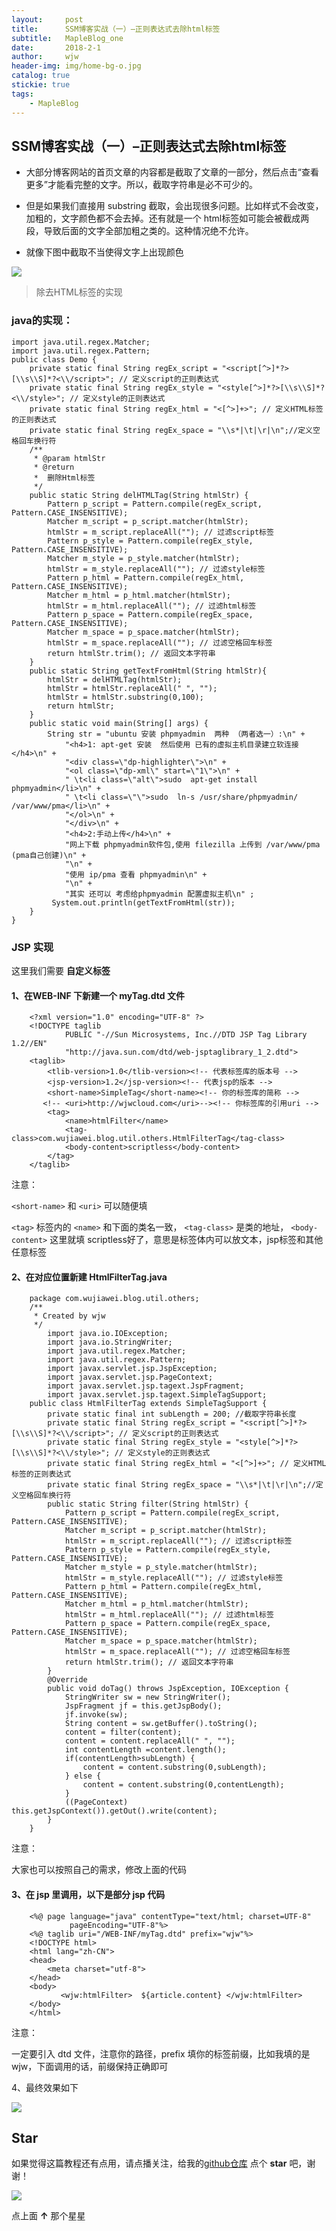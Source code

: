```yaml
---
layout:     post
title:      SSM博客实战（一）–正则表达式去除html标签
subtitle:   MapleBlog_one
date:       2018-2-1
author:     wjw
header-img: img/home-bg-o.jpg
catalog: true
stickie: true
tags:
    - MapleBlog
---
```

## SSM博客实战（一）–正则表达式去除html标签


- 大部分博客网站的首页文章的内容都是截取了文章的一部分，然后点击“查看更多”才能看完整的文字。所以，截取字符串是必不可少的。

- 但是如果我们直接用 substring 截取，会出现很多问题。比如样式不会改变，加粗的，文字颜色都不会去掉。还有就是一个 html标签如<strong></strong>可能会被截成两段，导致后面的文字全部加粗之类的。这种情况绝不允许。
- 就像下图中截取不当使得文字上出现颜色
 
![](https://raw.githubusercontent.com/wjw0315/blog_gitalk/master/2018-2-1-MapleBlog_one/1.png)

> 除去HTML标签的实现

### java的实现：

```
import java.util.regex.Matcher;
import java.util.regex.Pattern;
public class Demo {
    private static final String regEx_script = "<script[^>]*?>[\\s\\S]*?<\\/script>"; // 定义script的正则表达式
    private static final String regEx_style = "<style[^>]*?>[\\s\\S]*?<\\/style>"; // 定义style的正则表达式
    private static final String regEx_html = "<[^>]+>"; // 定义HTML标签的正则表达式
    private static final String regEx_space = "\\s*|\t|\r|\n";//定义空格回车换行符
    /**
     * @param htmlStr
     * @return
     *  删除Html标签
     */
    public static String delHTMLTag(String htmlStr) {
        Pattern p_script = Pattern.compile(regEx_script, Pattern.CASE_INSENSITIVE);
        Matcher m_script = p_script.matcher(htmlStr);
        htmlStr = m_script.replaceAll(""); // 过滤script标签
        Pattern p_style = Pattern.compile(regEx_style, Pattern.CASE_INSENSITIVE);
        Matcher m_style = p_style.matcher(htmlStr);
        htmlStr = m_style.replaceAll(""); // 过滤style标签
        Pattern p_html = Pattern.compile(regEx_html, Pattern.CASE_INSENSITIVE);
        Matcher m_html = p_html.matcher(htmlStr);
        htmlStr = m_html.replaceAll(""); // 过滤html标签
        Pattern p_space = Pattern.compile(regEx_space, Pattern.CASE_INSENSITIVE);
        Matcher m_space = p_space.matcher(htmlStr);
        htmlStr = m_space.replaceAll(""); // 过滤空格回车标签
        return htmlStr.trim(); // 返回文本字符串
    }
    public static String getTextFromHtml(String htmlStr){
        htmlStr = delHTMLTag(htmlStr);
        htmlStr = htmlStr.replaceAll(" ", "");
        htmlStr = htmlStr.substring(0,100);
        return htmlStr;
    }
    public static void main(String[] args) {
        String str = "ubuntu 安装 phpmyadmin  两种 （两者选一）:\n" +
            "<h4>1: apt-get 安装  然后使用 已有的虚拟主机目录建立软连接</h4>\n" +
            "<div class=\"dp-highlighter\">\n" +
            "<ol class=\"dp-xml\" start=\"1\">\n" +
            " \t<li class=\"alt\">sudo  apt-get install  phpmyadmin</li>\n" +
            " \t<li class=\"\">sudo  ln-s /usr/share/phpmyadmin/      /var/www/pma</li>\n" +
            "</ol>\n" +
            "</div>\n" +
            "<h4>2:手动上传</h4>\n" +
            "网上下载 phpmyadmin软件包,使用 filezilla 上传到 /var/www/pma (pma自己创建)\n" +
            "\n" +
            "使用 ip/pma 查看 phpmyadmin\n" +
            "\n" +
            "其实 还可以 考虑给phpmyadmin 配置虚拟主机\n" ;
         System.out.println(getTextFromHtml(str));
    }
}
```

### JSP 实现

这里我们需要 **自定义标签**
#### 1、在WEB-INF 下新建一个 myTag.dtd 文件
```
    <?xml version="1.0" encoding="UTF-8" ?>
    <!DOCTYPE taglib
            PUBLIC "-//Sun Microsystems, Inc.//DTD JSP Tag Library 1.2//EN"
            "http://java.sun.com/dtd/web-jsptaglibrary_1_2.dtd">
    <taglib>
        <tlib-version>1.0</tlib-version><!-- 代表标签库的版本号 -->
        <jsp-version>1.2</jsp-version><!-- 代表jsp的版本 -->
        <short-name>SimpleTag</short-name><!-- 你的标签库的简称 -->
       <!-- <uri>http://wjwcloud.com</uri>--><!-- 你标签库的引用uri -->
        <tag>
            <name>htmlFilter</name>
            <tag-class>com.wujiawei.blog.util.others.HtmlFilterTag</tag-class>
            <body-content>scriptless</body-content>
        </tag>
    </taglib>
```
注意：

`<short-name>`  和  `<uri>`  可以随便填

`<tag>` 标签内的 `<name>`  和下面的类名一致， `<tag-class>` 是类的地址， `<body-content>`  这里就填 scriptless好了，意思是标签体内可以放文本，jsp标签和其他任意标签

#### 2、在对应位置新建 HtmlFilterTag.java
```
    package com.wujiawei.blog.util.others;
    /**
     * Created by wjw 
     */
        import java.io.IOException;
        import java.io.StringWriter;
        import java.util.regex.Matcher;
        import java.util.regex.Pattern;
        import javax.servlet.jsp.JspException;
        import javax.servlet.jsp.PageContext;
        import javax.servlet.jsp.tagext.JspFragment;
        import javax.servlet.jsp.tagext.SimpleTagSupport;
    public class HtmlFilterTag extends SimpleTagSupport {
        private static final int subLength = 200; //截取字符串长度
        private static final String regEx_script = "<script[^>]*?>[\\s\\S]*?<\\/script>"; // 定义script的正则表达式
        private static final String regEx_style = "<style[^>]*?>[\\s\\S]*?<\\/style>"; // 定义style的正则表达式
        private static final String regEx_html = "<[^>]+>"; // 定义HTML标签的正则表达式
        private static final String regEx_space = "\\s*|\t|\r|\n";//定义空格回车换行符
        public static String filter(String htmlStr) {
            Pattern p_script = Pattern.compile(regEx_script, Pattern.CASE_INSENSITIVE);
            Matcher m_script = p_script.matcher(htmlStr);
            htmlStr = m_script.replaceAll(""); // 过滤script标签
            Pattern p_style = Pattern.compile(regEx_style, Pattern.CASE_INSENSITIVE);
            Matcher m_style = p_style.matcher(htmlStr);
            htmlStr = m_style.replaceAll(""); // 过滤style标签
            Pattern p_html = Pattern.compile(regEx_html, Pattern.CASE_INSENSITIVE);
            Matcher m_html = p_html.matcher(htmlStr);
            htmlStr = m_html.replaceAll(""); // 过滤html标签
            Pattern p_space = Pattern.compile(regEx_space, Pattern.CASE_INSENSITIVE);
            Matcher m_space = p_space.matcher(htmlStr);
            htmlStr = m_space.replaceAll(""); // 过滤空格回车标签
            return htmlStr.trim(); // 返回文本字符串
        }
        @Override
        public void doTag() throws JspException, IOException {
            StringWriter sw = new StringWriter();
            JspFragment jf = this.getJspBody();
            jf.invoke(sw);
            String content = sw.getBuffer().toString();
            content = filter(content);
            content = content.replaceAll(" ", "");
            int contentLength =content.length();
            if(contentLength>subLength) {
                content = content.substring(0,subLength);
            } else {
                content = content.substring(0,contentLength);
            }
            ((PageContext) this.getJspContext()).getOut().write(content);
        }
    }
```
注意：

大家也可以按照自己的需求，修改上面的代码

#### 3、在 jsp 里调用，以下是部分 jsp 代码
```
    <%@ page language="java" contentType="text/html; charset=UTF-8"
             pageEncoding="UTF-8"%>
    <%@ taglib uri="/WEB-INF/myTag.dtd" prefix="wjw"%>  
    <!DOCTYPE html>
    <html lang="zh-CN">
    <head>
        <meta charset="utf-8">
    </head>
    <body>
           <wjw:htmlFilter>  ${article.content} </wjw:htmlFilter>  
    </body>
    </html>
```
注意：

一定要引入 dtd 文件，注意你的路径，prefix 填你的标签前缀，比如我填的是 wjw，下面调用的话，前缀保持正确即可

4、最终效果如下

![](https://raw.githubusercontent.com/wjw0315/blog_gitalk/master/2018-2-1-MapleBlog_one/2.png)

## Star
如果觉得这篇教程还有点用，请点播关注，给我的<a href="https://github.com/wjw0315/wjw0315.github.io" target="view_window">github仓库</a> 点个 **star** 吧，谢谢！

![](https://raw.githubusercontent.com/wjw0315/blog_gitalk/master/star.png)

点上面 **↑** 那个星星
